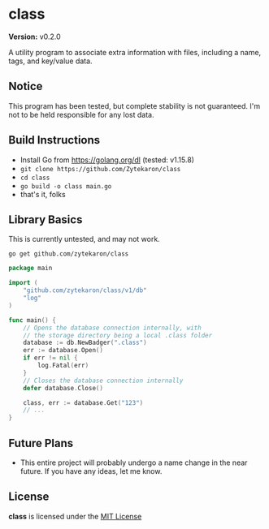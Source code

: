 # class

<b>Version:</b> v0.2.0

A utility program to associate extra information with files, including a name, tags, and key/value data.

## Notice

This program has been tested, but complete stability is not guaranteed.
I'm not to be held responsible for any lost data.

## Build Instructions

- Install Go from https://golang.org/dl (tested: v1.15.8)
- `git clone https://github.com/Zytekaron/class`
- `cd class`
- `go build -o class main.go`
- that's it, folks

## Library Basics

This is currently untested, and may not work.

`go get github.com/zytekaron/class`

```go
package main

import (
	"github.com/zytekaron/class/v1/db"
	"log"
)

func main() {
	// Opens the database connection internally, with
	// the storage directory being a local .class folder
	database := db.NewBadger(".class")
	err := database.Open()
	if err != nil {
		log.Fatal(err)
	}
	// Closes the database connection internally
	defer database.Close()

	class, err := database.Get("123")
	// ...
}
```

## Future Plans

- This entire project will probably undergo a name change in the near future. If you have any ideas, let me know.

## License

<b>class</b> is licensed under the [MIT License](https://github.com/Zytekaron/class/blob/master/LICENSE)
